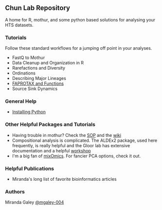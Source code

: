 ## Chun Lab Repository

A home for R, mothur, and some python based solutions for analysing your HTS datasets.

### Tutorials

Follow these standard workflows for a jumping off point in your analyses.

- FastQ to Mothur
- Data Cleanup and Organization in R
- Rarefactions and Diversity
- Ordinations
- Describing Major Lineages
- [FAPROTAX and Functions](https://mgaley-004.github.io/MiSeq-Analysis/Tutorials/faprotax_demo.html)
- Source Sink Dynamics


### General Help

- [Installing Python](https://mgaley-004.github.io/MiSeq-Analysis/Help/Python.html)

### Other Helpful Packages and Tutorials

- Having trouble in mothur? Check the [SOP](https://mothur.org/wiki/miseq_sop/) and the [wiki](https://mothur.org/wiki/mothur_manual/)
- Compositional analysis is complicated. The ALDEx2 package, used here frequently, is really helpful and the Gloor lab has extensive documentation and a helpful [workshop](https://github.com/ggloor/CoDa_microbiome_tutorial/wiki)
- I'm a big fan of [mixOmics](http://mixomics.org/). For fancier PCA options, check it out.


### Helpful Publications

- Miranda's long list of favorite bioinformatics articles

### Authors
Miranda Galey [@mgaley-004](https://github.com/mgaley-004/)
